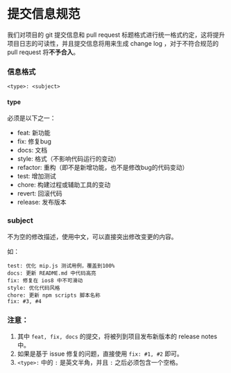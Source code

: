 # 提交信息规范

我们对项目的 git 提交信息和 pull request 标题格式进行统一格式约定，这将提升项目日志的可读性，并且提交信息将用来生成 change log ，对于不符合规范的 pull request 将**不予合入**。

### 信息格式

```
<type>: <subject>
```

#### type

必须是以下之一：

- feat: 新功能
- fix: 修复bug
- docs: 文档
- style: 格式（不影响代码运行的变动）
- refactor: 重构（即不是新增功能，也不是修改bug的代码变动）
- test: 增加测试
- chore: 构建过程或辅助工具的变动
- revert: 回滚代码
- release: 发布版本

### subject

不为空的修改描述，使用中文，可以直接突出修改变更的内容。

如：

```
test: 优化 mip.js 测试用例，覆盖到100%
docs: 更新 README.md 中代码高亮
fix: 修复在 ios8 中不可滑动
style: 优化代码风格
chore: 更新 npm scripts 脚本名称
fix: #3, #4
```

### 注意：

1. 其中 `feat, fix, docs` 的提交，将被列到项目发布新版本的 release notes 中。
2. 如果是基于 issue 修复的问题，直接使用 `fix: #1, #2` 即可。
3. `<type>:` 中的 `:` 是英文半角，并且 `:` 之后必须包含一个空格。
